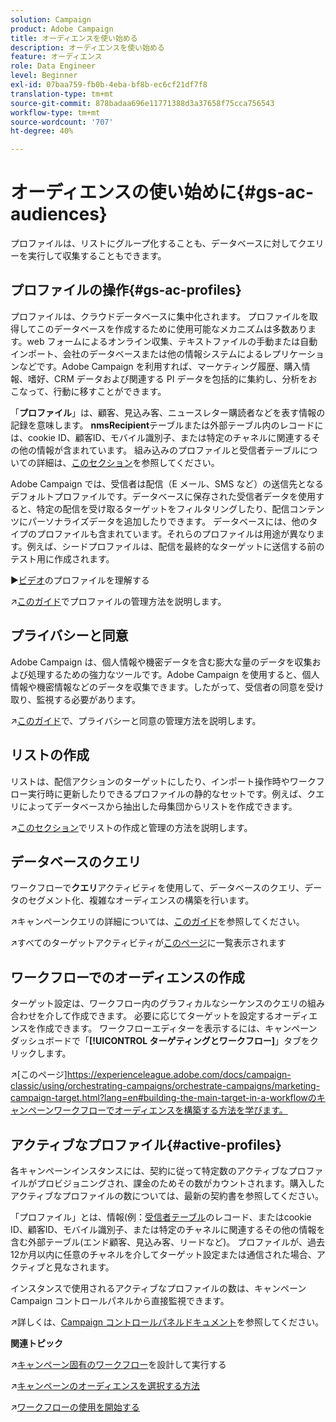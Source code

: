 ```yaml
---
solution: Campaign
product: Adobe Campaign
title: オーディエンスを使い始める
description: オーディエンスを使い始める
feature: オーディエンス
role: Data Engineer
level: Beginner
exl-id: 07baa759-fb0b-4eba-bf8b-ec6cf21df7f8
translation-type: tm+mt
source-git-commit: 878badaa696e11771388d3a37658f75cca756543
workflow-type: tm+mt
source-wordcount: '707'
ht-degree: 40%

---
```


# オーディエンスの使い始めに{#gs-ac-audiences}

プロファイルは、リストにグループ化することも、データベースに対してクエリーを実行して収集することもできます。

## プロファイルの操作{#gs-ac-profiles}

プロファイルは、クラウドデータベースに集中化されます。 プロファイルを取得してこのデータベースを作成するために使用可能なメカニズムは多数あります。web フォームによるオンライン収集、テキストファイルの手動または自動インポート、会社のデータベースまたは他の情報システムによるレプリケーションなどです。Adobe Campaign を利用すれば、マーケティング履歴、購入情報、嗜好、CRM データおよび関連する PI データを包括的に集約し、分析をおこなって、行動に移すことができます。

「**プロファイル**」は、顧客、見込み客、ニュースレター購読者などを表す情報の記録を意味します。
**nmsRecipient**&#x200B;テーブルまたは外部テーブル内のレコードには、cookie ID、顧客ID、モバイル識別子、または特定のチャネルに関連するその他の情報が含まれています。 組み込みのプロファイルと受信者テーブルについての詳細は、[このセクション](../dev/datamodel.md#ootb-profiles)を参照してください。

Adobe Campaign では、受信者は配信（E メール、SMS など）の送信先となるデフォルトプロファイルです。データベースに保存された受信者データを使用すると、特定の配信を受け取るターゲットをフィルタリングしたり、配信コンテンツにパーソナライズデータを追加したりできます。 データベースには、他のタイプのプロファイルも含まれています。それらのプロファイルは用途が異なります。例えば、シードプロファイルは、配信を最終的なターゲットに送信する前のテスト用に作成されます。

:arrow_forward:[ビデオ](https://video.tv.adobe.com/v/35611?quality=12)のプロファイルを理解する

:arrow_upper_right:[このガイド](https://experienceleague.adobe.com/docs/campaign-classic/using/getting-started/profile-management/about-profiles.html{:target=&quot;_blank&quot;})でプロファイルの管理方法を説明します。

## プライバシーと同意

Adobe Campaign は、個人情報や機密データを含む膨大な量のデータを収集および処理するための強力なツールです。Adobe Campaign を使用すると、個人情報や機密情報などのデータを収集できます。したがって、受信者の同意を受け取り、監視する必要があります。

:arrow_upper_right:[このガイド](https://experienceleague.corp.adobe.com/docs/campaign-classic/using/getting-started/privacy/privacy-and-recommendations.html)で、プライバシーと同意の管理方法を説明します。


## リストの作成

リストは、配信アクションのターゲットにしたり、インポート操作時やワークフロー実行時に更新したりできるプロファイルの静的なセットです。例えば、クエリによってデータベースから抽出した母集団からリストを作成できます。

:arrow_upper_right:[このセクション](https://experienceleague.adobe.com/docs/campaign-classic/using/getting-started/profile-management/creating-and-managing-lists.html)でリストの作成と管理の方法を説明します。

## データベースのクエリ

ワークフローで&#x200B;**クエリ**&#x200B;アクティビティを使用して、データベースのクエリ、データのセグメント化、複雑なオーディエンスの構築を行います。

:arrow_upper_right:キャンペーンクエリの詳細については、[このガイド](https://experienceleague.adobe.com/docs/campaign-classic/using/automating-with-workflows/introduction/targeting-data.html)を参照してください。

:arrow_upper_right:すべてのターゲットアクティビティが[このページ](https://experienceleague.adobe.com/docs/campaign-classic/using/automating-with-workflows/targeting-activities/about-targeting-activities.html)に一覧表示されます

## ワークフローでのオーディエンスの作成

ターゲット設定は、ワークフロー内のグラフィカルなシーケンスのクエリの組み合わせを介して作成できます。 必要に応じてターゲットを設定するオーディエンスを作成できます。 ワークフローエディターを表示するには、キャンペーンダッシュボードで「**[!UICONTROL ターゲティングとワークフロー]**」タブをクリックします。

:arrow_upper_right:[このページ]https://experienceleague.adobe.com/docs/campaign-classic/using/orchestrating-campaigns/orchestrate-campaigns/marketing-campaign-target.html?lang=en#building-the-main-target-in-a-workflowのキャンペーンワークフローでオーディエンスを構築する方法を学びます。


## アクティブなプロファイル{#active-profiles}

各キャンペーンインスタンスには、契約に従って特定数のアクティブなプロファイルがプロビジョニングされ、課金のためその数がカウントされます。購入したアクティブなプロファイルの数については、最新の契約書を参照してください。

「プロファイル」とは、情報(例：[受信者テーブル](../dev/datamodel.md)のレコード、またはcookie ID、顧客ID、モバイル識別子、または特定のチャネルに関連するその他の情報を含む外部テーブル(エンド顧客、見込み客、リードなど)。 プロファイルが、過去12か月以内に任意のチャネルを介してターゲット設定または通信された場合、アクティブと見なされます。

インスタンスで使用されるアクティブなプロファイルの数は、キャンペーンCampaign コントロールパネルから直接監視できます。

:arrow_upper_right:詳しくは、[Campaign コントロールパネルドキュメント](https://docs.adobe.com/content/help/ja-JP/control-panel/using/performance-monitoring/active-profiles-monitoring.html)を参照してください。


**関連トピック**

:arrow_upper_right:[キャンペーン固有のワークフロー](https://experienceleague.adobe.com/docs/campaign-classic/using/automating-with-workflows/introduction/building-a-workflow.html)を設計して実行する

:arrow_upper_right:[キャンペーンのオーディエンスを選択する方法](https://experienceleague.adobe.com/docs/campaign-classic/using/orchestrating-campaigns/orchestrate-campaigns/marketing-campaign-target.html)

:arrow_upper_right:[ワークフローの使用を開始する](https://experienceleague.adobe.com/docs/campaign-classic/using/automating-with-workflows/introduction/about-workflows.html)
